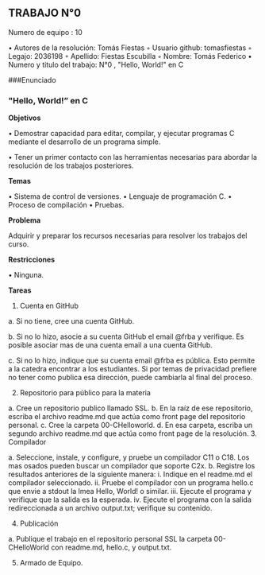 ## TRABAJO N°0

Numero de equipo : 10

• Autores de la resolución: Tomás Fiestas
◦ Usuario github: tomasfiestas
◦ Legajo: 2036198
◦ Apellido: Fiestas Escubilla
◦ Nombre: Tomás Federico
• Numero y titulo del trabajo: N°0 , "Hello, World!" en C

###Enunciado
### "Hello, World!” en C

**Objetivos**

  • Demostrar capacidad para editar, compilar, y ejecutar programas C mediante el 
  desarrollo de un programa simple.
  
  • Tener un primer contacto con las herramientas necesarias para abordar la resolución
  de los trabajos posteriores.
  
**Temas**

  • Sistema de control de versiones.
  • Lenguaje de programación C.
  • Proceso de compilación
  • Pruebas.
  
**Problema**

  Adquirir y preparar los recursos necesarias para resolver los trabajos del curso.
  
**Restricciones**

  • Ninguna.
  
**Tareas**
  1. Cuenta en GitHub
  
  a. Si no tiene, cree una cuenta GitHub. 
  
  b. Si no lo hizo, asocie a su cuenta GitHub el email @frba y verifique. Es posible 
  asociar mas de una cuenta email a una cuenta GitHub.
  
  c. Si no lo hizo, indique que su cuenta email @frba es pública. Esto permite a la 
  catedra encontrar a los estudiantes. Si por temas de privacidad prefiere no tener 
  como publica esa dirección, puede cambiarla al final del proceso.
  
2. Repositorio para público para la materia

  a. Cree un repositorio publico llamado SSL.
  b. En la raíz de ese repositorio, escriba el archivo readme.md que actúa como 
  front page del repositorio personal.
  c. Cree la carpeta 00-CHelloworld.
  d. En esa carpeta, escriba un segundo archivo readme.md que actúa como front 
  page de la resolución.
3. Compilador
 
  a. Seleccione, instale, y configure, y pruebe un compilador C11 o C18. Los mas 
  osados pueden buscar un compilador que soporte C2x.
  b. Registre los resultados anteriores de la siguiente manera:
  i. Indique en el readme.md el compilador seleccionado.
  ii. Pruebe el compilador con un programa hello.c que envie a stdout la 
  lmea Hello, World! o similar.
  iii. Ejecute el programa y verifique que la salida es la esperada. 
  iv. Ejecute el programa con la salida redireccionada a un archivo 
  output.txt; verifique su contenido.
  
4. Publicación

  a. Publique el trabajo en el repositorio personal SSL la carpeta 00- CHelloWorld 
  con readme.md, hello.c, y output.txt.
  
5. Armado de Equipo.

